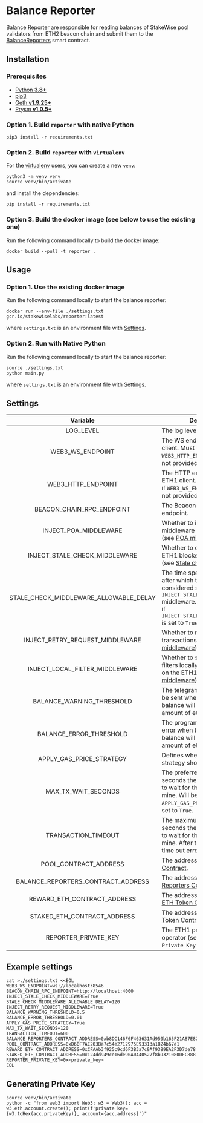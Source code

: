 # Balance Reporter

Balance Reporter are responsible for reading balances of StakeWise pool validators from ETH2 beacon chain and submit
them to the [BalanceReporters](https://github.com/stakewise/contracts/blob/0b7a80e0f8fe0ffcc428fcf4392955b636dc723e/contracts/BalanceReporters.sol) smart contract.

## Installation

### Prerequisites

- [Python **3.8+**](https://www.python.org/about/gettingstarted/)
- [pip3](https://pip.pypa.io/en/stable/installing/)
- [Geth **v1.9.25+**](https://github.com/ethereum/go-ethereum)
- [Prysm **v1.0.5+**](https://github.com/prysmaticlabs/prysm)

### Option 1. Build `reporter` with native Python

```shell script
pip3 install -r requirements.txt
```

### Option 2. Build `reporter` with `virtualenv`

For the [virtualenv](https://virtualenv.pypa.io/en/latest/) users, you can create a new `venv`:

```shell script
python3 -m venv venv
source venv/bin/activate
```

and install the dependencies:

```shell script
pip install -r requirements.txt
```

### Option 3. Build the docker image (see below to use the existing one)

Run the following command locally to build the docker image:

```shell script
docker build --pull -t reporter .
```

## Usage

### Option 1. Use the existing docker image

Run the following command locally to start the balance reporter:

```shell script
docker run --env-file ./settings.txt gcr.io/stakewiselabs/reporter:latest
```

where `settings.txt` is an environment file with [Settings](#settings).

### Option 2. Run with Native Python

Run the following command locally to start the balance reporter:

```shell script
source ./settings.txt
python main.py
```

where `settings.txt` is an environment file with [Settings](#settings).

## Settings

|                Variable                | Description                                                                                                                                                                                             | Required | Default |
|:--------------------------------------:|---------------------------------------------------------------------------------------------------------------------------------------------------------------------------------------------------------|----------|---------|
| LOG_LEVEL                              | The log level of the program.                                                                                                                                                                           | No       | DEBUG   |
| WEB3_WS_ENDPOINT                       | The WS endpoint to the ETH1 client. Must be specified if `WEB3_HTTP_ENDPOINT` endpoint is not provided.                                                                                                 | No       | -       |
| WEB3_HTTP_ENDPOINT                     | The HTTP endpoint to the ETH1 client. Must be specified if `WEB3_WS_ENDPOINT` endpoint is not provided.                                                                                                 | No       | -       |
| BEACON_CHAIN_RPC_ENDPOINT              | The Beacon Chain RPC HTTP endpoint.                                                                                                                                                                     | Yes      | -       |
| INJECT_POA_MIDDLEWARE                  | Whether to inject POA middleware into Web3 client (see [POA middleware](https://web3py.readthedocs.io/en/stable/middleware.html#geth-style-proof-of-authority)).                                        | No       | False   |
| INJECT_STALE_CHECK_MIDDLEWARE          | Whether to check for stale ETH1 blocks in Web3 client (see [Stale check middleware](https://web3py.readthedocs.io/en/stable/middleware.html#stalecheck)).                                               | No       | False   |
| STALE_CHECK_MIDDLEWARE_ALLOWABLE_DELAY | The time specified in seconds after which the block is considered stale in `INJECT_STALE_CHECK_MIDDLEWARE` middleware. Must be specified if `INJECT_STALE_CHECK_MIDDLEWARE` is set to `True`.           | No       | -       |
| INJECT_RETRY_REQUEST_MIDDLEWARE        | Whether to retry failed transactions (see [Retry middleware](https://web3py.readthedocs.io/en/stable/middleware.html#httprequestretry)).                                                                | No       | False   |
| INJECT_LOCAL_FILTER_MIDDLEWARE         | Whether to store log event filters locally instead of storing on the ETH1 node (see [Local middleware](https://web3py.readthedocs.io/en/stable/middleware.html#locally-managed-log-and-block-filters)). | No       | False   |
| BALANCE_WARNING_THRESHOLD              | The telegram notification will be sent when the reporter's balance will drop below such amount of ether.                                                                                                | Yes      | -       |
| BALANCE_ERROR_THRESHOLD                | The program will exit with an error when the reporter's balance will drop below such amount of ether.                                                                                                   | Yes      | -       |
| APPLY_GAS_PRICE_STRATEGY               | Defines whether the gas strategy should be applied.                                                                                                                                                     | No       | False   |
| MAX_TX_WAIT_SECONDS                    | The preferred number of seconds the reporter is willing to wait for the transaction to mine. Will be applied only if `APPLY_GAS_PRICE_STRATEGY` is set to `True`.                                       | No       | 120     |
| TRANSACTION_TIMEOUT                    | The maximum number of seconds the reporter is willing to wait for the transaction to mine. After that it will throw time out error.                                                                     | Yes      | -       |
| POOL_CONTRACT_ADDRESS                  | The address of the [Pool Contract](https://github.com/stakewise/contracts/blob/0b7a80e0f8fe0ffcc428fcf4392955b636dc723e/contracts/collectors/Pool.sol).                                                 | Yes      | -       |
| BALANCE_REPORTERS_CONTRACT_ADDRESS     | The address of the [Balance Reporters Contract](https://github.com/stakewise/contracts/blob/0b7a80e0f8fe0ffcc428fcf4392955b636dc723e/contracts/BalanceReporters.sol).                                   | Yes      | -       |
| REWARD_ETH_CONTRACT_ADDRESS            | The address of the [Reward ETH Token Contract](https://github.com/stakewise/contracts/blob/0b7a80e0f8fe0ffcc428fcf4392955b636dc723e/contracts/tokens/RewardEthToken.sol).                               | Yes      | -       |
| STAKED_ETH_CONTRACT_ADDRESS            | The address of the  [Staked ETH Token Contract](https://github.com/stakewise/contracts/blob/0b7a80e0f8fe0ffcc428fcf4392955b636dc723e/contracts/tokens/StakedEthToken.sol).                              | Yes      | -       |
| REPORTER_PRIVATE_KEY                   | The ETH1 private key of the operator (see `Generating Private Key` below).                                                                                                            | Yes      | -       |

## Example settings

```shell script
cat >./settings.txt <<EOL
WEB3_WS_ENDPOINT=ws://localhost:8546
BEACON_CHAIN_RPC_ENDPOINT=http://localhost:4000
INJECT_STALE_CHECK_MIDDLEWARE=True
STALE_CHECK_MIDDLEWARE_ALLOWABLE_DELAY=120
INJECT_RETRY_REQUEST_MIDDLEWARE=True
BALANCE_WARNING_THRESHOLD=0.5
BALANCE_ERROR_THRESHOLD=0.01
APPLY_GAS_PRICE_STRATEGY=True
MAX_TX_WAIT_SECONDS=120
TRANSACTION_TIMEOUT=600
BALANCE_REPORTERS_CONTRACT_ADDRESS=0xb8DC146F6F463631Ad950b165F21A87E824eFA0b
POOL_CONTRACT_ADDRESS=0xD60F7AE203Ba7c54e2712975E93313a1824b67e1
REWARD_ETH_CONTRACT_ADDRESS=0xCFAAb3f925c9cd6F3B3a7c9Af9389EA2F3D7de78
STAKED_ETH_CONTRACT_ADDRESS=0x124dd949ce16de90A0440527f8b9321080DFC888
REPORTER_PRIVATE_KEY=0x<private_key>
EOL
```

## Generating Private Key

```shell script
source venv/bin/activate
python -c "from web3 import Web3; w3 = Web3(); acc = w3.eth.account.create(); print(f'private key={w3.toHex(acc.privateKey)}, account={acc.address}')"
```